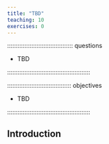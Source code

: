 ```yaml
---
title: "TBD"
teaching: 10
exercises: 0
---
```


:::::::::::::::::::::::::::::::::::::: questions

- TBD

::::::::::::::::::::::::::::::::::::::::::::::::

::::::::::::::::::::::::::::::::::::: objectives

- TBD

::::::::::::::::::::::::::::::::::::::::::::::::

## Introduction
